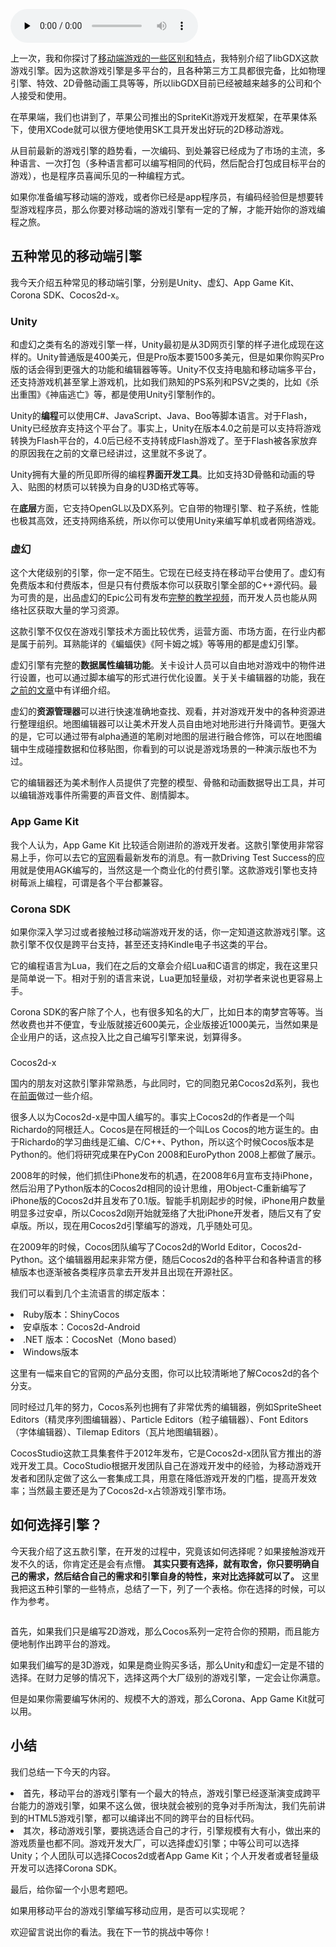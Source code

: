 <audio id="audio" title="第32讲 | 热点剖析（五）：如何选择移动端的游戏引擎？" controls="" preload="none"><source id="mp3" src="https://static001.geekbang.org/resource/audio/79/84/79f0034e59b295c2572439296ea10884.mp3"></audio>

上一次，我和你探讨了[移动端游戏的一些区别和特点](https://time.geekbang.org/column/article/10423)，我特别介绍了libGDX这款游戏引擎。因为这款游戏引擎是多平台的，且各种第三方工具都很完备，比如物理引擎、特效、2D骨骼动画工具等等，所以libGDX目前已经被越来越多的公司和个人接受和使用。

在苹果端，我们也讲到了，苹果公司推出的SpriteKit游戏开发框架，在苹果体系下，使用XCode就可以很方便地使用SK工具开发出好玩的2D移动游戏。

从目前最新的游戏引擎的趋势看，一次编码、到处兼容已经成为了市场的主流，多种语言、一次打包（多种语言都可以编写相同的代码，然后配合打包成目标平台的游戏），也是程序员喜闻乐见的一种编程方式。

如果你准备编写移动端的游戏，或者你已经是app程序员，有编码经验但是想要转型游戏程序员，那么你要对移动端的游戏引擎有一定的了解，才能开始你的游戏编程之旅。

## 五种常见的移动端引擎

我今天介绍五种常见的移动端引擎，分别是Unity、虚幻、App Game Kit、Corona SDK、Cocos2d-x。

### Unity

和虚幻之类有名的游戏引擎一样，Unity最初是从3D网页引擎的样子进化成现在这样的。Unity普通版是400美元，但是Pro版本要1500多美元，但是如果你购买Pro版的话会得到更强大的功能和编辑器等等。Unity不仅支持电脑和移动端多平台，还支持游戏机甚至掌上游戏机，比如我们熟知的PS系列和PSV之类的，比如《杀出重围》《神庙逃亡》等，都是使用Unity引擎制作的。

Unity的**编程**可以使用C#、JavaScript、Java、Boo等脚本语言。对于Flash，Unity已经放弃支持这个平台了。事实上，Unity在版本4.0之前是可以支持将游戏转换为Flash平台的，4.0后已经不支持转成Flash游戏了。至于Flash被各家放弃的原因我在之前的文章已经讲过，这里就不多说了。

Unity拥有大量的所见即所得的编程**界面开发工具**。比如支持3D骨骼和动画的导入、贴图的材质可以转换为自身的U3D格式等等。

在**底层**方面，它支持OpenGL以及DX系列。它自带的物理引擎、粒子系统，性能也极其高效，还支持网络系统，所以你可以使用Unity来编写单机或者网络游戏。

### 虚幻

这个大佬级别的引擎，你一定不陌生。它现在已经支持在移动平台使用了。虚幻有免费版本和付费版本，但是只有付费版本你可以获取引擎全部的C++源代码。最为可贵的是，出品虚幻的Epic公司有发布[完整](http://study.163.com/course/introduction/185001.htm)[的](http://study.163.com/course/introduction/185001.htm)[教学视频](http://study.163.com/course/introduction/185001.htm)，而开发人员也能从网络社区获取大量的学习资源。

这款引擎不仅仅在游戏引擎技术方面比较优秀，运营方面、市场方面，在行业内都是属于前列。耳熟能详的《蝙蝠侠》《阿卡姆之城》等等用的都是虚幻引擎。

虚幻引擎有完整的**数据属性编辑功能**。关卡设计人员可以自由地对游戏中的物件进行设置，也可以通过脚本编写的形式进行优化设置。关于关卡编辑器的功能，我在[之前的文章](https://time.geekbang.org/column/article/8670)中有详细介绍。

虚幻的**资源管理器**可以进行快速准确地查找、观看，并对游戏开发中的各种资源进行整理组织。地图编辑器可以让美术开发人员自由地对地形进行升降调节。更强大的是，它可以通过带有alpha通道的笔刷对地图的层进行融合修饰，可以在地图编辑中生成碰撞数据和位移贴图，你看到的可以说是游戏场景的一种演示版也不为过。

它的编辑器还为美术制作人员提供了完整的模型、骨骼和动画数据导出工具，并可以编辑游戏事件所需要的声音文件、剧情脚本。

### App Game Kit

我个人认为，App Game Kit 比较适合刚进阶的游戏开发者。这款引擎使用非常容易上手，你可以去它的[官网](https://www.appgamekit.com/)看最新发布的消息。有一款Driving Test Success的应用就是使用AGK编写的，当然这是一个商业化的付费引擎。这款游戏引擎也支持树莓派上编程，可谓是各个平台都兼容。

### Corona SDK

如果你深入学习过或者接触过移动端游戏开发的话，你一定知道这款游戏引擎。这款引擎不仅仅是跨平台支持，甚至还支持Kindle电子书这类的平台。

它的编程语言为Lua，我们在之后的文章会介绍Lua和C语言的绑定，我在这里只是简单说一下。相对于别的语言来说，Lua更加轻量级，对初学者来说也更容易上手。

Corona SDK的客户除了个人，也有很多知名的大厂，比如日本的南梦宫等等。当然收费也并不便宜，专业版就接近600美元，企业版接近1000美元，当然如果是企业用户的话，这点投入比之自己编写引擎来说，划算得多。

### 

Cocos2d-x

国内的朋友对这款引擎非常熟悉，与此同时，它的同胞兄弟Cocos2d系列，我也在[前面](https://time.geekbang.org/column/article/9702)做过一些介绍。

很多人以为Cocos2d-x是中国人编写的。事实上Cocos2d的作者是一个叫Richardo的阿根廷人。Cocos是在阿根廷的一个叫Los Cocos的地方诞生的。由于Richardo的学习曲线是汇编、C/C++、Python，所以这个时候Cocos版本是Python的。他们将研究成果在PyCon 2008和EuroPython 2008上都做了展示。

2008年的时候，他们抓住iPhone发布的机遇，在2008年6月宣布支持iPhone，然后沿用了Python版本的Cocos2d相同的设计思维，用Object-C重新编写了iPhone版的Cocos2d并且发布了0.1版。智能手机刚起步的时候，iPhone用户数量明显多过安卓，所以Cocos2d刚开始就笼络了大批iPhone开发者，随后又有了安卓版。所以，现在用Cocos2d引擎编写的游戏，几乎随处可见。

在2009年的时候，Cocos团队编写了Cocos2d的World Editor，Cocos2d-Python。这个编辑器用起来非常方便，随后Cocos2d的各种平台和各种语言的移植版本也逐渐被各类程序员拿去开发并且出现在开源社区。

我们可以看到几个主流语言的绑定版本：

<li>
Ruby版本：ShinyCocos
</li>
<li>
安卓版本：Cocos2d-Android
</li>
<li>
.NET 版本：CocosNet（Mono based）
</li>
<li>
Windows版本
</li>

这里有一幅来自它的官网的产品分支图，你可以比较清晰地了解Cocos2d的各个分支。

<img src="https://static001.geekbang.org/resource/image/18/1c/183105d6284d501f3337c192ffebe11c.jpg" alt=""><br/>
同时经过几年的努力，Cocos系列也拥有了非常优秀的编辑器，例如SpriteSheet Editors（精灵序列图编辑器）、Particle Editors（粒子编辑器）、Font Editors（字体编辑器）、Tilemap Editors（瓦片地图编辑器）。

CocosStudio这款工具集套件于2012年发布，它是Cocos2d-x团队官方推出的游戏开发工具。CocoStudio根据开发团队自己在游戏开发中的经验，为移动游戏开发者和团队定做了这么一套集成工具，用意在降低游戏开发的门槛，提高开发效率；当然最主要还是为了Cocos2d-x占领游戏引擎市场。

## 如何选择引擎？

今天我介绍了这五款引擎，在开发的过程中，究竟该如何选择呢？如果接触游戏开发不久的话，你肯定还是会有点懵。 **其实只要有选择，就有取舍，你只要明确自己的需求，然后结合自己的需求和引擎自身的特性，来对比选择就可以了。** 这里我把这五种引擎的一些特点，总结了一下，列了一个表格。你在选择的时候，可以作为参考。

<img src="https://static001.geekbang.org/resource/image/52/b5/5207890afc60df1fef5d8ce01edda6b5.jpg" alt="">

首先，如果我们只是编写2D游戏，那么Cocos系列一定符合你的预期，而且能方便地制作出跨平台的游戏。

如果我们编写的是3D游戏，如果是商业购买多话，那么Unity和虚幻一定是不错的选择。在财力足够的情况下，选择这两个大厂级别的游戏引擎，一定会让你满意。

但是如果你需要编写休闲的、规模不大的游戏，那么Corona、App Game Kit就可以用。

## 小结

我们总结一下今天的内容。

<li>
首先，移动平台的游戏引擎有一个最大的特点，游戏引擎已经逐渐演变成跨平台能力的游戏引擎，如果不这么做，很块就会被别的竞争对手所淘汰，我们先前讲到的HTML5游戏引擎，都可以编译出不同的跨平台的目标代码。
</li>
<li>
其次，移动游戏引擎，要挑选适合自己的才行，引擎规模有大有小，做出来的游戏质量也都不同。游戏开发大厂，可以选择虚幻引擎；中等公司可以选择Unity；个人团队可以选择Cocos2d或者App Game Kit；个人开发者或者轻量级开发可以选择Corona SDK。
</li>

最后，给你留一个小思考题吧。

如果用移动平台的游戏引擎编写移动应用，是否可以实现呢？

欢迎留言说出你的看法。我在下一节的挑战中等你！
